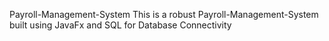 Payroll-Management-System 
This is a robust Payroll-Management-System built using JavaFx and SQL for Database Connectivity 


